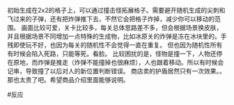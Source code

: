 初始生成在2x2的格子上，可以通过撞击怪拓展格子。需要避开随机生成的尖刺和飞过来的子弹，还有把炸弹推下去，不然它会把格子炸掉，减少你可以移动的范围。
画面比较可爱，关卡比较多，每关总体思路差不多，但会根据场景换皮肤，并且根据场景不同增加一点特殊的生成物，比如冰原关的炸弹是冻在冰块里的。手残即使玩不好，也因为每关的随机性不会觉得一直在重复。
但也因为随机性所有有时候会陷入死路，只能等死。看脸。
比较困扰的是，怪物是撞一下，人物还停在原地，而炸弹是推走（炸弹不能撞掉也很麻烦），人也跟着移动。所以有时候会记串，导致撞了以后对人的新位置判断错误。
商店卖的护盾居然只有一次效果。。那也太贵了吧。希望商品介绍里面能够说明。

#反应